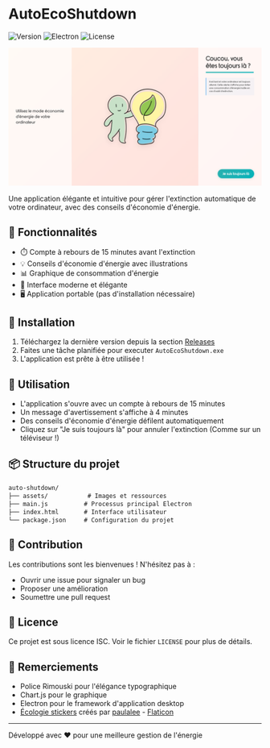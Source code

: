 # AutoEcoShutdown

![Version](https://img.shields.io/badge/version-1.0.0-blue)
![Electron](https://img.shields.io/badge/Electron-28.1.0-green)
![License](https://img.shields.io/badge/license-ISC-orange)

![Interface de l'application](docs/screenshot.png)

Une application élégante et intuitive pour gérer l'extinction automatique de votre ordinateur, avec des conseils d'économie d'énergie.

## 🌟 Fonctionnalités

- ⏱️ Compte à rebours de 15 minutes avant l'extinction
- 💡 Conseils d'économie d'énergie avec illustrations
- 📊 Graphique de consommation d'énergie
- 🎨 Interface moderne et élégante
- 🖥️ Application portable (pas d'installation nécessaire)

## 🚀 Installation

1. Téléchargez la dernière version depuis la section [Releases](https://github.com/Ronnarrdd/AutoEcoShutdown/releases/)
2. Faites une tâche planifiée pour executer `AutoEcoShutdown.exe`
3. L'application est prête à être utilisée !

## 🎯 Utilisation

- L'application s'ouvre avec un compte à rebours de 15 minutes
- Un message d'avertissement s'affiche à 4 minutes
- Des conseils d'économie d'énergie défilent automatiquement
- Cliquez sur "Je suis toujours là" pour annuler l'extinction (Comme sur un téléviseur !)

## 📦 Structure du projet

```
auto-shutdown/
├── assets/           # Images et ressources
├── main.js          # Processus principal Electron
├── index.html       # Interface utilisateur
└── package.json     # Configuration du projet
```

## 🤝 Contribution

Les contributions sont les bienvenues ! N'hésitez pas à :
- Ouvrir une issue pour signaler un bug
- Proposer une amélioration
- Soumettre une pull request

## 📝 Licence

Ce projet est sous licence ISC. Voir le fichier `LICENSE` pour plus de détails.

## 🙏 Remerciements

- Police Rimouski pour l'élégance typographique
- Chart.js pour le graphique
- Electron pour le framework d'application desktop
- [Écologie stickers](https://www.flaticon.com/fr/stickers-gratuites/ecologie) créés par [paulalee](https://www.flaticon.com/fr/auteurs/paulalee) - [Flaticon](https://www.flaticon.com/fr/)

---

Développé avec ❤️ pour une meilleure gestion de l'énergie 

